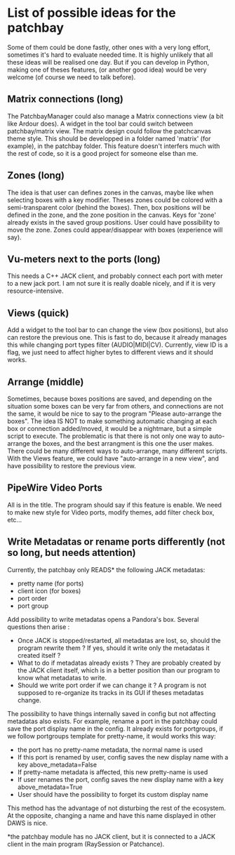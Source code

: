 # List of possible ideas for the patchbay

Some of them could be done fastly, other ones with a very long effort, sometimes it's hard to evaluate needed time. It is highly unlikely that all these ideas will be realised one day. But if you can develop in Python, making one of theses features, (or another good idea) would be very welcome (of course we need to talk before).

## Matrix connections (long)

The PatchbayManager could also manage a Matrix connections view (a bit like Ardour does). A widget in the tool bar could switch between patchbay/matrix view. The matrix design could follow the patchcanvas theme style.
This should be developped in a folder named 'matrix' (for example), in the patchbay folder. This feature doesn't interfers much with the rest of code, so it is a good project for someone else than me. 

## Zones (long)

The idea is that user can defines zones in the canvas, maybe like when selecting boxes with a key modifier. Theses zones could be colored with a semi-transparent color (behind the boxes). Then, box positions will be defined in the zone, and the zone position in the canvas. Keys for 'zone' already exists in the saved group positions. User could have possibility to move the zone. Zones could appear/disappear with boxes (experience will say).

## Vu-meters next to the ports (long)

This needs a C++ JACK client, and probably connect each port with meter to a new jack port. I am not sure it is really doable nicely, and if it is very resource-intensive.

## Views (quick)

Add a widget to the tool bar to can change the view (box positions), but also can restore the previous one. This is fast to do, because it already manages this while changing port types filter (AUDIO|MIDI|CV). Currently, view ID is a flag, we just need to affect higher bytes to different views and it should works.

## Arrange (middle)

Sometimes, because boxes positions are saved, and depending on the situation some boxes can be very far from others, and connections are not the same, it would be nice to say to the program "Please auto-arrange the boxes". The idea IS NOT to make something automatic changing at each box or connection added/moved, it would be a nightmare, but a simple script to execute.
The problematic is that there is not only one way to auto-arrange the boxes, and the best arrangment is this one the user makes. There could be many different ways to auto-arrange, many different scripts. With the Views feature, we could have "auto-arrange in a new view", and have possibility to restore the previous view.

## PipeWire Video Ports

All is in the title. The program should say if this feature is enable. We need to make new style for Video ports, modify themes, add filter check box, etc... 

## Write Metadatas or rename ports differently (not so long, but needs attention)

Currently, the patchbay only READS* the following JACK metadatas:
* pretty name (for ports)
* client icon (for boxes)
* port order
* port group

Add possibility to write metadatas opens a Pandora's box. Several questions then arise :
* Once JACK is stopped/restarted, all metadatas are lost, so, should the program rewrite them ? If yes, should it write only the metadatas it created itself ?
* What to do if metadatas already exists ? They are probably created by the JACK client itself, which is in a better position than our program to know what metadatas to write.
* Should we write port order if we can change it ? A program is not supposed to re-organize its tracks in its GUI if theses metadatas change.

The possibility to have things internally saved in config but not affecting metadatas also exists. For example, rename a port in the patchbay could save the port display name in the config. It already exists for portgroups, if we follow portgroups template for pretty-name, it would works this way:

* the port has no pretty-name metadata, the normal name is used
* If this port is renamed by user, config saves the new display name with a key above_metadata=False
* If pretty-name metadata is affected, this new pretty-name is used
* If user renames the port, config saves the new display name with a key above_metadata=True
* User should have the possibility to forget its custom display name

This method has the advantage of not disturbing the rest of the ecosystem. At the opposite, changing a name and have this name displayed in other DAWS is nice.

*the patchbay module has no JACK client, but it is connected to a JACK client in the main program (RaySession or Patchance).

